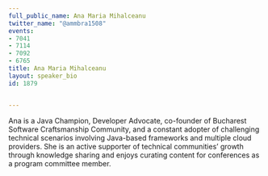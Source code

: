 ---
full_public_name: Ana Maria Mihalceanu
twitter_name: "@ammbra1508"
events:
- 7041
- 7114
- 7092
- 6765
title: Ana Maria Mihalceanu
layout: speaker_bio
id: 1879

---
Ana is a Java Champion, Developer Advocate, co-founder of Bucharest Software Craftsmanship Community, and a constant adopter of challenging technical scenarios involving Java-based frameworks and multiple cloud providers. She is an active supporter of technical communities’ growth through knowledge sharing and enjoys curating content for conferences as a program committee member. 